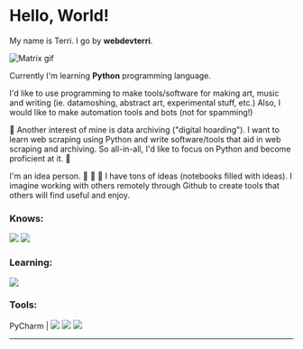 # Hello, World!
My name is Terri. I go by **webdevterri**.

![Matrix gif](https://media.giphy.com/media/sULKEgDMX8LcI/giphy.gif) 

Currently I'm learning **Python** programming language.

I'd like to use programming to make tools/software for making art, music and writing (ie. datamoshing, abstract art, experimental stuff, etc.) Also, I would like to make automation tools and bots (not for spamming!)

:floppy_disk: Another interest of mine is data archiving ("digital hoarding"). I want to learn web scraping using Python and write software/tools that aid in web scraping and archiving. So all-in-all, I'd like to focus on Python and become proficient at it. :floppy_disk:

I'm an idea person.  :thought_balloon:  :thought_balloon:  :thought_balloon: I have tons of ideas (notebooks filled with ideas). I imagine working with others remotely through Github to create tools that others will find useful and enjoy.

### Knows:
<img src = "https://img.shields.io/badge/-HTML5-E34F26?style=flat&logo=html5&logoColor=white"> <img src = "https://img.shields.io/badge/-CSS3-1572B6?style=flat&logo=css3&logoColor=white">
### Learning:
  <img src="https://img.shields.io/badge/-Python-black?style=flat&logo=python&logoColor=white"> 
 
### Tools:
PyCharm | <img src="http://img.shields.io/badge/-Github-000000?style=flat&logo=github&logoColor=FFFFFF"> <img src="http://img.shields.io/badge/-VS%20Code-007ACC?style=flat&logo=visual%20studio%20code&logoColor=white"> <img src="https://img.shields.io/badge/-intellijidea-000000?style=flat&logo=intellijidea&logoColor=white">


---


<!--
<img src="https://img.shields.io/badge/-JavaScript-eed718?style=flat&logo=javascript&logoColor=ffffff">
<img src="https://img.shields.io/badge/-php-777BB4?style=flat&logo=php&logoColor=FFFFFF">
**webdevterri/webdevterri** is a ✨ _special_ ✨ repository because its `README.md` (this file) appears on your GitHub profile.

Here are some ideas to get you started:

- 🔭 I’m currently working on ...
- 🌱 I’m currently learning ...
- 👯 I’m looking to collaborate on ...
- 🤔 I’m looking for help with ...
- 💬 Ask me about ...
- 📫 How to reach me: ...
- 😄 Pronouns: ...
- ⚡ Fun fact: ...
-->
